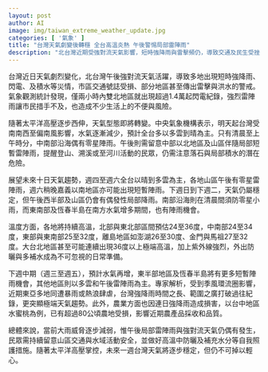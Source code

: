 ```yaml
---
layout: post
author: AI
image: img/taiwan_extreme_weather_update.jpg
categories: [ '氣象' ]
title: "台灣天氣劇變後轉穩 全台高溫炎熱 午後警惕局部雷陣雨"
description: "北台灣近期受強對流天氣影響，短時強降雨與雷擊頻仍，導致交通及民生受挫。隨太平洋高壓西伸，天氣趨於穩定，全台將持續高溫，多雲到晴為主，僅午後和山區偶有雷陣雨。氣象單位提醒，極端高溫、紫外線強，戶外活動需防曬並補充水分，山區與水域活動留意積水與安全。未來一週氣候穩定但午後局部降雨仍有機會，農損情形亦受關注。"
---
```

台灣近日天氣劇烈變化，北台灣午後強對流天氣活躍，導致多地出現短時強降雨、閃電、及積水等災情，市區交通號誌受損、部分地區甚至傳出雷擊與洪水的警戒。氣象觀測統計發現，僅兩小時內雙北地區就出現超過1.4萬起閃電紀錄，強烈雷陣雨讓市民措手不及，也造成不少生活上的不便與風險。

隨著太平洋高壓逐步西伸，天氣型態即將轉變。中央氣象機構表示，明天起台灣受南南西至偏南風影響，水氣逐漸減少，預計全台多以多雲到晴為主。只有清晨至上午時分，中南部沿海偶有零星陣雨。午後則需留意中部以北地區及山區伴隨局部短暫雷陣雨，提醒登山、溯溪或至河川活動的民眾，仍需注意落石與局部積水的潛在危險。

展望未來十日天氣趨勢，週四至週六全台以晴到多雲為主，各地山區午後有零星雷陣雨，週六稍晚嘉義以南地區亦可能出現短暫陣雨。下週日到下週二，天氣仍屬穩定，但午後西半部及山區仍會有偶發性局部降雨。南部沿海則在清晨間須防零星小雨，而東南部及恆春半島在南方水氣增多期間，也有陣雨機會。

溫度方面，各地將持續高溫，北部與東北部區間預估24至36度，中南部24至34度，東部與東南部25至32度，離島地區如澎湖26至30度、金門與馬祖27至32度。大台北地區甚至可能連續出現36度以上極端高溫，加上紫外線強烈，外出防曬與多補水成為不可忽視的日常準備。

下週中期（週三至週五），預計水氣再增，東半部地區及恆春半島將有更多短暫陣雨機會，其他地區則以多雲和午後雷陣雨為主。專家解析，受到季風環流圈影響，近期東亞多地同遭暴雨或熱浪肆虐，台灣強降雨時間之長、範圍之廣打破過往紀錄，更突顯極端天氣趨勢。此外，農業方面也因連日強降雨造成損害，以台中地區水蜜桃為例，已有超過80公頃農地受損，影響近期農產品採收和品質。

總體來說，當前大雨威脅逐步減弱，惟午後局部雷陣雨與強對流天氣仍偶有發生，民眾需持續留意山區交通與水域活動安全，並做好高溫中防曬及補充水分等自我照護措施。隨著太平洋高壓掌控，未來一週台灣天氣將逐步穩定，但仍不可掉以輕心。